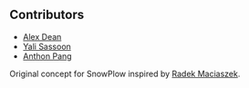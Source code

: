 ## Contributors

* [Alex Dean](https://github.com/alexanderdean)
* [Yali Sassoon](https://github.com/yalisassoon)
* [Anthon Pang](https://github.com/robocoder)

Original concept for SnowPlow inspired by [Radek Maciaszek](https://github.com/rathko).